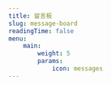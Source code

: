 ```yaml
---
title: 留言板
slug: message-board
readingTime: false
menu:
    main: 
        weight: 5
        params:
            icon: messages
---
```

